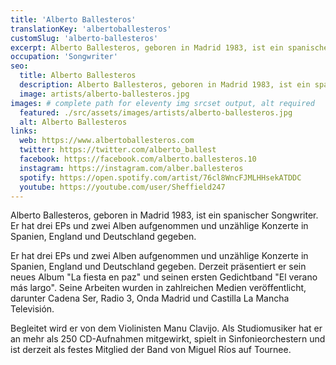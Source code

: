 ```yaml
---
title: 'Alberto Ballesteros'
translationKey: 'albertoballesteros'
customSlug: 'alberto-ballesteros'
excerpt: Alberto Ballesteros, geboren in Madrid 1983, ist ein spanischer Songwriter. Die Bandbreite seiner Stile bewegt sich zwischen Pop, Rock und Folk.
occupation: 'Songwriter'
seo:
  title: Alberto Ballesteros
  description: Alberto Ballesteros, geboren in Madrid 1983, ist ein spanischer Songwriter. Die Bandbreite seiner Stile bewegt sich zwischen Pop, Rock und Folk.
  image: artists/alberto-ballesteros.jpg
images: # complete path for eleventy img srcset output, alt required
  featured: ./src/assets/images/artists/alberto-ballesteros.jpg
  alt: Alberto Ballesteros
links:
  web: https://www.albertoballesteros.com
  twitter: https://twitter.com/alberto_ballest
  facebook: https://facebook.com/alberto.ballesteros.10
  instagram: https://instagram.com/alber.ballesteros
  spotify: https://open.spotify.com/artist/76cl8WncFJMLHHsekATDDC
  youtube: https://youtube.com/user/Sheffield247
---
```


Alberto Ballesteros, geboren in Madrid 1983, ist ein spanischer Songwriter. Er hat drei EPs und zwei Alben aufgenommen und unzählige Konzerte in Spanien, England und Deutschland gegeben.

Er hat drei EPs und zwei Alben aufgenommen und unzählige Konzerte in Spanien, England und Deutschland gegeben. Derzeit präsentiert er sein neues Album "La fiesta en paz" und seinen ersten Gedichtband "El verano más largo". Seine Arbeiten wurden in zahlreichen Medien veröffentlicht, darunter Cadena Ser, Radio 3, Onda Madrid und Castilla La Mancha Televisión.

Begleitet wird er von dem Violinisten Manu Clavijo. Als Studiomusiker hat er an mehr als 250 CD-Aufnahmen mitgewirkt, spielt in Sinfonieorchestern und ist derzeit als festes Mitglied der Band von Miguel Ríos auf Tournee.
